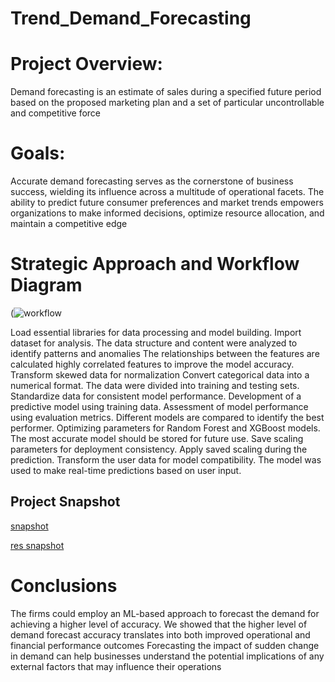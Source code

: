 # Trend_Demand_Forecasting

# Project Overview:
Demand forecasting is an estimate of sales during a specified future period based on the proposed marketing plan and a set of particular uncontrollable and competitive force

# Goals: 
Accurate demand forecasting serves as the cornerstone of business success, wielding its influence across a multitude of operational facets. The ability to predict future consumer preferences and market trends empowers organizations to make informed decisions, optimize resource allocation, and maintain a competitive edge

# Strategic Approach and Workflow Diagram
(![workflow](https://github.com/user-attachments/assets/d2a2b8fb-ddd7-4bec-84e6-aa8462073244)


 Load essential libraries for data processing and model building.
Import dataset for analysis.
The data structure and content were analyzed to identify patterns and anomalies
The relationships between the features are calculated
 highly correlated features to improve the model accuracy.
Transform skewed data for normalization
Convert categorical data into a numerical format.
The data were divided into training and testing sets.
Standardize data for consistent model performance.
Development of a predictive model using training data.
Assessment of model performance using evaluation metrics.
Different models are compared to identify the best performer.
Optimizing parameters for Random Forest and XGBoost models.
The most accurate model should be stored for future use.
Save scaling parameters for deployment consistency.
Apply saved scaling during the prediction.
Transform the user data for model compatibility.
The model was used to make real-time predictions based on user input.
## Project Snapshot
[snapshot](https://github.com/user-attachments/assets/0cda2590-7eb7-4fa2-8789-2c22e498eeaa)

[res snapshot](https://github.com/user-attachments/assets/cdc63266-5a9e-428c-8adc-35f862df00cc)


# Conclusions
The firms could employ an ML-based approach to forecast the demand for achieving a higher level of accuracy. We showed that the higher level of demand forecast accuracy translates into both improved operational and financial performance outcomes
Forecasting the impact of sudden change in demand can help businesses understand the potential implications of any external factors that may influence their operations

